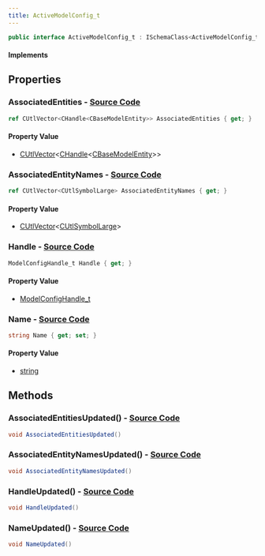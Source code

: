 ```yaml
---
title: ActiveModelConfig_t
---
```


```csharp
public interface ActiveModelConfig_t : ISchemaClass<ActiveModelConfig_t>, ISchemaField, ISchemaClass, INativeHandle
```

#### Implements

## Properties

### **AssociatedEntities** - [Source Code](https://github.com/swiftly-solution/swiftlys2/blob/main/managed/src/SwiftlyS2.Generated/Schemas/Interfaces/ActiveModelConfig_t.cs#L20)

```csharp
ref CUtlVector<CHandle<CBaseModelEntity>> AssociatedEntities { get; }
```

#### Property Value

- [CUtlVector](/docs/api/-1)<[CHandle](/docs/api/shared/natives/chandle-1)<[CBaseModelEntity](/docs/api/shared/schemadefinitions/cbasemodelentity)>>

### **AssociatedEntityNames** - [Source Code](https://github.com/swiftly-solution/swiftlys2/blob/main/managed/src/SwiftlyS2.Generated/Schemas/Interfaces/ActiveModelConfig_t.cs#L22)

```csharp
ref CUtlVector<CUtlSymbolLarge> AssociatedEntityNames { get; }
```

#### Property Value

- [CUtlVector](/docs/api/-1)<[CUtlSymbolLarge](/docs/api/shared/natives/cutlsymbollarge)>

### **Handle** - [Source Code](https://github.com/swiftly-solution/swiftlys2/blob/main/managed/src/SwiftlyS2.Generated/Schemas/Interfaces/ActiveModelConfig_t.cs#L16)

```csharp
ModelConfigHandle_t Handle { get; }
```

#### Property Value

- [ModelConfigHandle_t](/docs/api/shared/schemadefinitions/modelconfighandle_t)

### **Name** - [Source Code](https://github.com/swiftly-solution/swiftlys2/blob/main/managed/src/SwiftlyS2.Generated/Schemas/Interfaces/ActiveModelConfig_t.cs#L18)

```csharp
string Name { get; set; }
```

#### Property Value

- [string](https://learn.microsoft.com/dotnet/api/system.string)

## Methods

### **AssociatedEntitiesUpdated()** - [Source Code](https://github.com/swiftly-solution/swiftlys2/blob/main/managed/src/SwiftlyS2.Generated/Schemas/Interfaces/ActiveModelConfig_t.cs#L26)

```csharp
void AssociatedEntitiesUpdated()
```

### **AssociatedEntityNamesUpdated()** - [Source Code](https://github.com/swiftly-solution/swiftlys2/blob/main/managed/src/SwiftlyS2.Generated/Schemas/Interfaces/ActiveModelConfig_t.cs#L27)

```csharp
void AssociatedEntityNamesUpdated()
```

### **HandleUpdated()** - [Source Code](https://github.com/swiftly-solution/swiftlys2/blob/main/managed/src/SwiftlyS2.Generated/Schemas/Interfaces/ActiveModelConfig_t.cs#L24)

```csharp
void HandleUpdated()
```

### **NameUpdated()** - [Source Code](https://github.com/swiftly-solution/swiftlys2/blob/main/managed/src/SwiftlyS2.Generated/Schemas/Interfaces/ActiveModelConfig_t.cs#L25)

```csharp
void NameUpdated()
```


